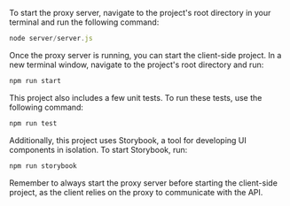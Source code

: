 To start the proxy server, navigate to the project's root directory in your terminal and run the following command:

```js
node server/server.js
```

Once the proxy server is running, you can start the client-side project. In a new terminal window, navigate to the project's root directory and run:

```js
npm run start
```

This project also includes a few unit tests. To run these tests, use the following command:

```js
npm run test
```

Additionally, this project uses Storybook, a tool for developing UI components in isolation. To start Storybook, run:

```js
npm run storybook
```

Remember to always start the proxy server before starting the client-side project, as the client relies on the proxy to communicate with the API.
